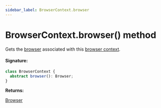 ```yaml
---
sidebar_label: BrowserContext.browser
---
```


# BrowserContext.browser() method

Gets the [browser](./puppeteer.browser.md) associated with this [browser context](./puppeteer.browsercontext.md).

#### Signature:

```typescript
class BrowserContext {
  abstract browser(): Browser;
}
```

**Returns:**

[Browser](./puppeteer.browser.md)
